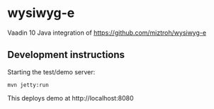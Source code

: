 # wysiwyg-e

Vaadin 10 Java integration of https://github.com/miztroh/wysiwyg-e

## Development instructions

Starting the test/demo server:
```
mvn jetty:run
```

This deploys demo at http://localhost:8080


